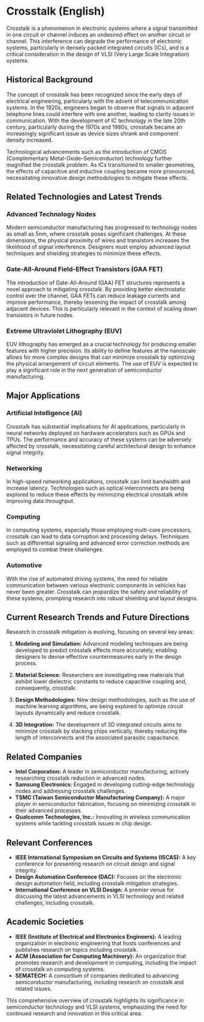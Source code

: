 # Crosstalk (English)

Crosstalk is a phenomenon in electronic systems where a signal transmitted in one circuit or channel induces an undesired effect on another circuit or channel. This interference can degrade the performance of electronic systems, particularly in densely packed integrated circuits (ICs), and is a critical consideration in the design of VLSI (Very Large Scale Integration) systems.

## Historical Background

The concept of crosstalk has been recognized since the early days of electrical engineering, particularly with the advent of telecommunication systems. In the 1920s, engineers began to observe that signals in adjacent telephone lines could interfere with one another, leading to clarity issues in communication. With the development of IC technology in the late 20th century, particularly during the 1970s and 1980s, crosstalk became an increasingly significant issue as device sizes shrank and component density increased.

Technological advancements such as the introduction of CMOS (Complementary Metal-Oxide-Semiconductor) technology further magnified the crosstalk problem. As ICs transitioned to smaller geometries, the effects of capacitive and inductive coupling became more pronounced, necessitating innovative design methodologies to mitigate these effects.

## Related Technologies and Latest Trends

### Advanced Technology Nodes

Modern semiconductor manufacturing has progressed to technology nodes as small as 5nm, where crosstalk poses significant challenges. At these dimensions, the physical proximity of wires and transistors increases the likelihood of signal interference. Designers must employ advanced layout techniques and shielding strategies to minimize these effects.

### Gate-All-Around Field-Effect Transistors (GAA FET)

The introduction of Gate-All-Around (GAA) FET structures represents a novel approach to mitigating crosstalk. By providing better electrostatic control over the channel, GAA FETs can reduce leakage currents and improve performance, thereby lessening the impact of crosstalk among adjacent devices. This is particularly relevant in the context of scaling down transistors in future nodes.

### Extreme Ultraviolet Lithography (EUV)

EUV lithography has emerged as a crucial technology for producing smaller features with higher precision. Its ability to define features at the nanoscale allows for more complex designs that can minimize crosstalk by optimizing the physical arrangement of circuit elements. The use of EUV is expected to play a significant role in the next generation of semiconductor manufacturing.

## Major Applications

### Artificial Intelligence (AI)

Crosstalk has substantial implications for AI applications, particularly in neural networks deployed on hardware accelerators such as GPUs and TPUs. The performance and accuracy of these systems can be adversely affected by crosstalk, necessitating careful architectural design to enhance signal integrity.

### Networking

In high-speed networking applications, crosstalk can limit bandwidth and increase latency. Technologies such as optical interconnects are being explored to reduce these effects by minimizing electrical crosstalk while improving data throughput.

### Computing

In computing systems, especially those employing multi-core processors, crosstalk can lead to data corruption and processing delays. Techniques such as differential signaling and advanced error correction methods are employed to combat these challenges.

### Automotive

With the rise of automated driving systems, the need for reliable communication between various electronic components in vehicles has never been greater. Crosstalk can jeopardize the safety and reliability of these systems, prompting research into robust shielding and layout designs.

## Current Research Trends and Future Directions

Research in crosstalk mitigation is evolving, focusing on several key areas:

1. **Modeling and Simulation:** Advanced modeling techniques are being developed to predict crosstalk effects more accurately, enabling designers to devise effective countermeasures early in the design process.

2. **Material Science:** Researchers are investigating new materials that exhibit lower dielectric constants to reduce capacitive coupling and, consequently, crosstalk.

3. **Design Methodologies:** New design methodologies, such as the use of machine learning algorithms, are being explored to optimize circuit layouts dynamically and reduce crosstalk.

4. **3D Integration:** The development of 3D integrated circuits aims to minimize crosstalk by stacking chips vertically, thereby reducing the length of interconnects and the associated parasitic capacitance.

## Related Companies

- **Intel Corporation:** A leader in semiconductor manufacturing, actively researching crosstalk reduction in advanced nodes.
- **Samsung Electronics:** Engaged in developing cutting-edge technology nodes and addressing crosstalk challenges.
- **TSMC (Taiwan Semiconductor Manufacturing Company):** A major player in semiconductor fabrication, focusing on minimizing crosstalk in their advanced processes.
- **Qualcomm Technologies, Inc.:** Innovating in wireless communication systems while tackling crosstalk issues in chip design.

## Relevant Conferences

- **IEEE International Symposium on Circuits and Systems (ISCAS):** A key conference for presenting research on circuit design and signal integrity.
- **Design Automation Conference (DAC):** Focuses on the electronic design automation field, including crosstalk mitigation strategies.
- **International Conference on VLSI Design:** A premier venue for discussing the latest advancements in VLSI technology and related challenges, including crosstalk.

## Academic Societies

- **IEEE (Institute of Electrical and Electronics Engineers):** A leading organization in electronic engineering that hosts conferences and publishes research on topics including crosstalk.
- **ACM (Association for Computing Machinery):** An organization that promotes research and development in computing, including the impact of crosstalk on computing systems.
- **SEMATECH:** A consortium of companies dedicated to advancing semiconductor manufacturing, including research on crosstalk and related issues. 

This comprehensive overview of crosstalk highlights its significance in semiconductor technology and VLSI systems, emphasizing the need for continued research and innovation in this critical area.